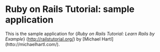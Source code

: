 # Ruby on Rails Tutorial: sample application

This is the sample application for
{*Ruby on Rails Tutorial: Learn Rails by Example*} (http://railstutorial.org/)
by [Michael Hartl] (htto://michaelhartl.com/).
 
